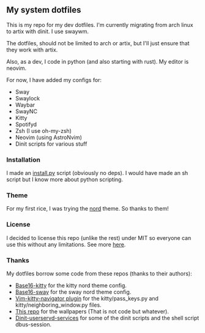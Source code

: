 ## My system dotfiles

This is my repo for my dev dotfiles. I'm currently migrating from arch linux to artix with dinit. I use swaywm.

The dotfiles, should not be limited to arch or artix, but I'll just ensure that they work with artix.

Also, as a dev, I code in python (and also starting with rust). My editor is neovim.

For now, I have added my configs for:

- Sway
- Swaylock
- Waybar
- SwayNC
- Kitty
- Spotifyd
- Zsh (I use oh-my-zsh)
- Neovim (using AstroNvim)
- Dinit scripts for various stuff

### Installation

I made an [install.py](https://github.com/Padelvi/dotfiles/blob/main/install.py) script (obviously no deps). I would have made an sh script but I know more about python scripting.

### Theme

For my first rice, I was trying the [nord](https://github.com/nordtheme/nord) theme. So thanks to them!

### License

I decided to license this repo (unlike the rest) under MIT so everyone can use this without any limitations. See more [here](https://github.com/Padelvi/dotfiles/blob/main/LICENSE).

### Thanks

My dotfiles borrow some code from these repos (thanks to their authors):

- [Base16-kitty](https://github.com/kdrag0n/base16-kitty) for the kitty nord theme config.
- [Base16-sway](https://github.com/rkubosz/base16-sway) for the sway nord theme config.
- [Vim-kitty-navigator plugin](https://github.com/knubie/vim-kitty-navigator) for the kitty/pass_keys.py and kitty/neighboring_window.py files.
- [This repo](https://github.com/cafecitohippo/nordicvectors) for the wallpapers (That is not code but whatever).
- [Dinit-userservd-services](https://github.com/Xynonners/dinit-userservd-services) for some of the dinit scripts and the shell script dbus-session.
